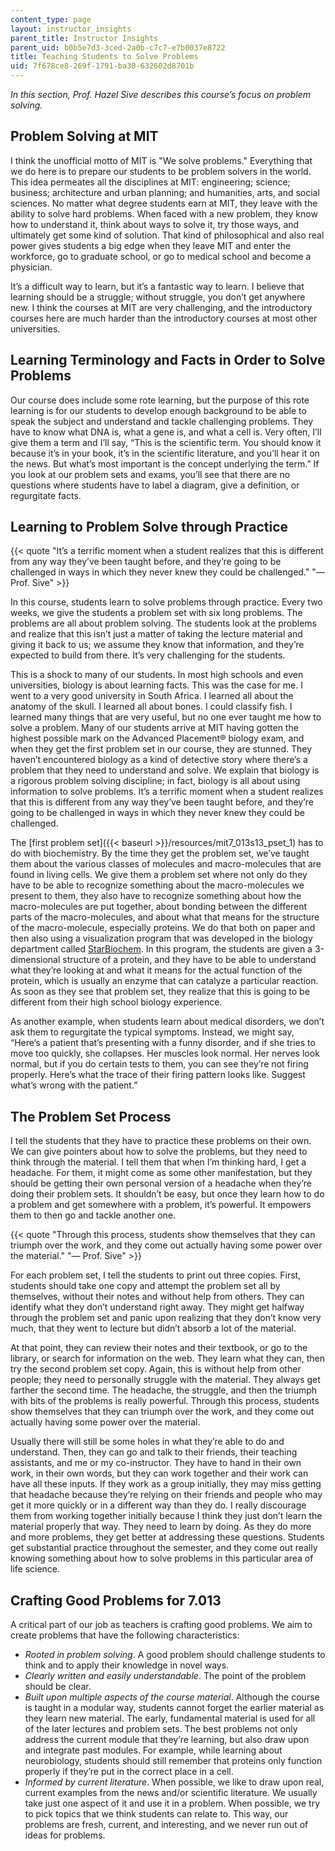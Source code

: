 ```yaml
---
content_type: page
layout: instructor_insights
parent_title: Instructor Insights
parent_uid: b0b5e7d3-3ced-2a0b-c7c7-e7b0037e8722
title: Teaching Students to Solve Problems
uid: 7f678ce8-269f-1791-ba30-632602d8701b
---
```


_In this section, Prof. Hazel Sive describes this course’s focus on problem solving._

Problem Solving at MIT
----------------------

I think the unofficial motto of MIT is "We solve problems." Everything that we do here is to prepare our students to be problem solvers in the world. This idea permeates all the disciplines at MIT: engineering; science; business; architecture and urban planning; and humanities, arts, and social sciences. No matter what degree students earn at MIT, they leave with the ability to solve hard problems. When faced with a new problem, they know how to understand it, think about ways to solve it, try those ways, and ultimately get some kind of solution. That kind of philosophical and also real power gives students a big edge when they leave MIT and enter the workforce, go to graduate school, or go to medical school and become a physician.

It’s a difficult way to learn, but it’s a fantastic way to learn. I believe that learning should be a struggle; without struggle, you don’t get anywhere new. I think the courses at MIT are very challenging, and the introductory courses here are much harder than the introductory courses at most other universities.

Learning Terminology and Facts in Order to Solve Problems
---------------------------------------------------------

Our course does include some rote learning, but the purpose of this rote learning is for our students to develop enough background to be able to speak the subject and understand and tackle challenging problems. They have to know what DNA is, what a gene is, and what a cell is. Very often, I’ll give them a term and I’ll say, “This is the scientific term. You should know it because it’s in your book, it’s in the scientific literature, and you’ll hear it on the news. But what’s most important is the concept underlying the term.” If you look at our problem sets and exams, you’ll see that there are no questions where students have to label a diagram, give a definition, or regurgitate facts.

Learning to Problem Solve through Practice
------------------------------------------

{{< quote "It’s a terrific moment when a student realizes that this is different from any way they’ve been taught before, and they’re going to be challenged in ways in which they never knew they could be challenged." "— Prof. Sive" >}}

In this course, students learn to solve problems through practice. Every two weeks, we give the students a problem set with six long problems. The problems are all about problem solving. The students look at the problems and realize that this isn’t just a matter of taking the lecture material and giving it back to us; we assume they know that information, and they’re expected to build from there. It’s very challenging for the students.

This is a shock to many of our students. In most high schools and even universities, biology is about learning facts. This was the case for me. I went to a very good university in South Africa. I learned all about the anatomy of the skull. I learned all about bones. I could classify fish. I learned many things that are very useful, but no one ever taught me how to solve a problem. Many of our students arrive at MIT having gotten the highest possible mark on the Advanced Placement® biology exam, and when they get the first problem set in our course, they are stunned. They haven’t encountered biology as a kind of detective story where there’s a problem that they need to understand and solve. We explain that biology is a rigorous problem solving discipline; in fact, biology is all about using information to solve problems. It’s a terrific moment when a student realizes that this is different from any way they’ve been taught before, and they’re going to be challenged in ways in which they never knew they could be challenged.

The [first problem set]({{< baseurl >}}/resources/mit7_013s13_pset_1) has to do with biochemistry. By the time they get the problem set, we’ve taught them about the various classes of molecules and macro-molecules that are found in living cells. We give them a problem set where not only do they have to be able to recognize something about the macro-molecules we present to them, they also have to recognize something about how the macro-molecules are put together, about bonding between the different parts of the macro-molecules, and about what that means for the structure of the macro-molecule, especially proteins. We do that both on paper and then also using a visualization program that was developed in the biology department called [StarBiochem](http://star.mit.edu/biochem/). In this program, the students are given a 3-dimensional structure of a protein, and they have to be able to understand what they’re looking at and what it means for the actual function of the protein, which is usually an enzyme that can catalyze a particular reaction. As soon as they see that problem set, they realize that this is going to be different from their high school biology experience.

As another example, when students learn about medical disorders, we don’t ask them to regurgitate the typical symptoms. Instead, we might say, “Here’s a patient that’s presenting with a funny disorder, and if she tries to move too quickly, she collapses. Her muscles look normal. Her nerves look normal, but if you do certain tests to them, you can see they’re not firing properly. Here’s what the trace of their firing pattern looks like. Suggest what’s wrong with the patient.”

The Problem Set Process
-----------------------

I tell the students that they have to practice these problems on their own. We can give pointers about how to solve the problems, but they need to think through the material. I tell them that when I’m thinking hard, I get a headache. For them, it might come as some other manifestation, but they should be getting their own personal version of a headache when they’re doing their problem sets. It shouldn’t be easy, but once they learn how to do a problem and get somewhere with a problem, it’s powerful. It empowers them to then go and tackle another one.

{{< quote "Through this process, students show themselves that they can triumph over the work, and they come out actually having some power over the material." "— Prof. Sive" >}}

For each problem set, I tell the students to print out three copies. First, students should take one copy and attempt the problem set all by themselves, without their notes and without help from others. They can identify what they don’t understand right away. They might get halfway through the problem set and panic upon realizing that they don’t know very much, that they went to lecture but didn’t absorb a lot of the material.

At that point, they can review their notes and their textbook, or go to the library, or search for information on the web. They learn what they can, then try the second problem set copy. Again, this is without help from other people; they need to personally struggle with the material. They always get farther the second time. The headache, the struggle, and then the triumph with bits of the problems is really powerful. Through this process, students show themselves that they can triumph over the work, and they come out actually having some power over the material.

Usually there will still be some holes in what they’re able to do and understand. Then, they can go and talk to their friends, their teaching assistants, and me or my co-instructor. They have to hand in their own work, in their own words, but they can work together and their work can have all these inputs. If they work as a group initially, they may miss getting that headache because they’re relying on their friends and people who may get it more quickly or in a different way than they do. I really discourage them from working together initially because I think they just don’t learn the material properly that way. They need to learn by doing. As they do more and more problems, they get better at addressing these questions. Students get substantial practice throughout the semester, and they come out really knowing something about how to solve problems in this particular area of life science.

Crafting Good Problems for 7.013
--------------------------------

A critical part of our job as teachers is crafting good problems. We aim to create problems that have the following characteristics:

*   _Rooted in problem solving_. A good problem should challenge students to think and to apply their knowledge in novel ways.
*   _Clearly written and easily understandable_. The point of the problem should be clear.
*   _Built upon multiple aspects of the course material_. Although the course is taught in a modular way, students cannot forget the earlier material as they learn new material. The early, fundamental material is used for all of the later lectures and problem sets. The best problems not only address the current module that they’re learning, but also draw upon and integrate past modules. For example, while learning about neurobiology, students should still remember that proteins only function properly if they’re put in the correct place in a cell.
*   _Informed by current literature_. When possible, we like to draw upon real, current examples from the news and/or scientific literature. We usually take just one aspect of it and use it in a problem. When possible, we try to pick topics that we think students can relate to. This way, our problems are fresh, current, and interesting, and we never run out of ideas for problems.